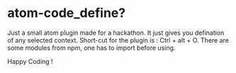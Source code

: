 # atom-code_define?

Just a small atom plugin made for a hackathon. It just gives you defination of any selected context. Short-cut for the plugin is : Ctrl + alt + O. 
There are some modules from npm, one has to import before using. 

Happy Coding !
